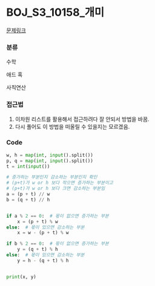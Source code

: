 # BOJ_S3_10158_개미

[문제링크](https://www.acmicpc.net/problem/10158)


### 분류
수학

애드 혹

사칙연산


### 접근법
1. 이차원 리스트를 활용해서 접근하려다 잘 안되서 방법을 바꿈.
2. 다시 풀어도 이 방법을 떠올릴 수 있을지는 모르겠음.


### Code
```python
w, h = map(int, input().split())
p, q = map(int, input().split())
t = int(input())

# 증가하는 부분인지 감소하는 부분인지 확인
# (p+t)가 w or h 보다 작으면 증가하는 부분이고
# (p+t)가 w or h 보다 크면 감소하는 부분임
a = (p + t) // w
b = (q + t) // h


if a % 2 == 0:  # 몫이 없으면 증가하는 부분
    x = (p + t) % w
else:  # 몫이 있으면 감소하는 부분
    x = w - (p + t) % w

if b % 2 == 0:  # 몫이 없으면 증가하는 부분
    y = (q + t) % h
else:  # 몫이 있으면 감소하는 부분
    y = h - (q + t) % h


print(x, y)
```